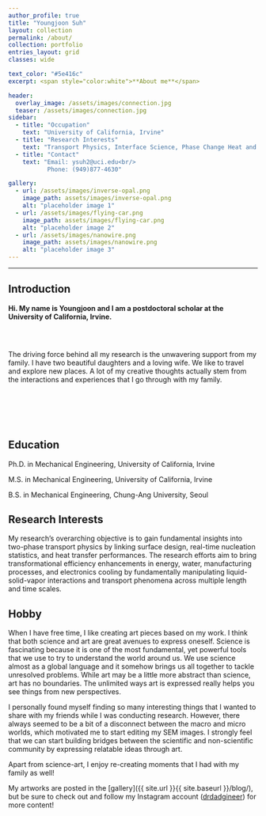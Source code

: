 ```yaml
---
author_profile: true
title: "Youngjoon Suh"
layout: collection
permalink: /about/
collection: portfolio
entries_layout: grid
classes: wide

text_color: "#5e416c"
excerpt: <span style="color:white">**About me**</span> 

header:
  overlay_image: /assets/images/connection.jpg
  teaser: /assets/images/connection.jpg
sidebar:
  - title: "Occupation"
    text: "University of California, Irvine"
  - title: "Research Interests"
    text: "Transport Physics, Interface Science, Phase Change Heat and Mass Transfer, Artificial Intelligence"
  - title: "Contact"
    text: "Email: ysuh2@uci.edu<br/>
           Phone: (949)877-4630"

gallery:
  - url: /assets/images/inverse-opal.png
    image_path: assets/images/inverse-opal.png
    alt: "placeholder image 1"
  - url: /assets/images/flying-car.png
    image_path: assets/images/flying-car.png
    alt: "placeholder image 2"
  - url: /assets/images/nanowire.png
    image_path: assets/images/nanowire.png
    alt: "placeholder image 3"
---
```


---

## Introduction

**Hi. My name is Youngjoon and I am a postdoctoral scholar at the University of California, Irvine.** 

<figure style="width: 280px" class="align-left">
<img src="{{ site.url }}{{ site.baseurl }}/assets/images/Family_Sedona.png" alt="">
</figure>

<br/>

The driving force behind all my research is the unwavering support from my family. I have two beautiful daughters and a loving wife. We like to travel and explore new places. A lot of my creative thoughts actually stem from the interactions and experiences that I go through with my family. 

 <br/>

<br/>

<br/>

<br/>                                                                                                                                      

## Education

Ph.D. in Mechanical Engineering, University of California, Irvine

M.S. in Mechanical Engineering, University of California, Irvine

B.S. in Mechanical Engineering, Chung-Ang University, Seoul



## Research Interests

My research’s overarching objective is to gain fundamental insights into two-phase transport physics by linking surface design, real-time nucleation statistics, and heat transfer performances. The research efforts aim to bring transformational efficiency enhancements in energy, water, manufacturing processes, and electronics cooling by fundamentally manipulating liquid-solid-vapor interactions and transport phenomena across multiple length and time scales. 



## Hobby

When I have free time, I like creating art pieces based on my work. I think that both science and art are great avenues to express oneself. Science is fascinating because it is one of the most fundamental, yet powerful tools that we use to try to understand the world around us. We use science almost as a global language and it somehow brings us all together to tackle unresolved problems. While art may be a little more abstract than science, art has no boundaries. The unlimited ways art is expressed really helps you see things from new perspectives. 

I personally found myself finding so many interesting things that I wanted to share with my friends while I was conducting research. However, there always seemed to be a bit of a disconnect between the macro and micro worlds, which motivated me to start editing my SEM images. I strongly feel that we can start building bridges between the scientific and non-scientific community by expressing relatable ideas through art. 

Apart from science-art, I enjoy re-creating moments that I had with my family as well!

My artworks are posted in the [gallery]({{ site.url }}{{ site.baseurl }}/blog/), but be sure to check out and follow my Instagram account ([drdadgineer](https://www.instagram.com/drdadgineer/)) for more content!